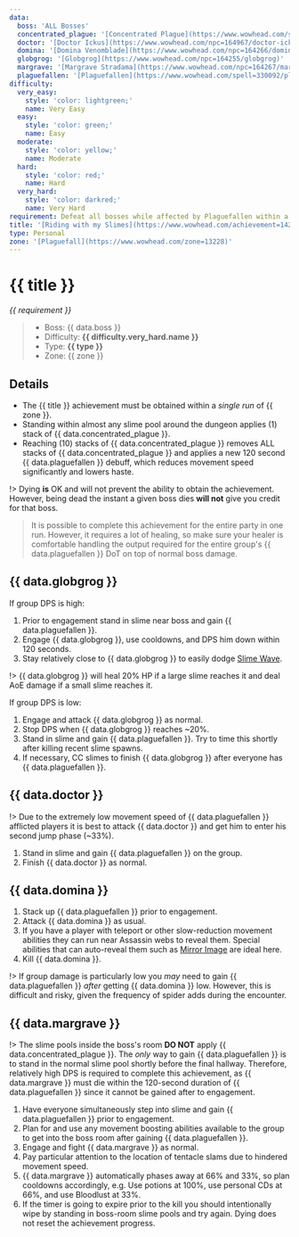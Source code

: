 ```yaml
---
data:
  boss: 'ALL Bosses'
  concentrated_plague: '[Concentrated Plague](https://www.wowhead.com/spell=330069/concentrated-plague)'
  doctor: '[Doctor Ickus](https://www.wowhead.com/npc=164967/doctor-ickus)'
  domina: '[Domina Venomblade](https://www.wowhead.com/npc=164266/domina-venomblade)'
  globgrog: '[Globgrog](https://www.wowhead.com/npc=164255/globgrog)'
  margrave: '[Margrave Stradama](https://www.wowhead.com/npc=164267/margrave-stradama)'
  plaguefallen: '[Plaguefallen](https://www.wowhead.com/spell=330092/plaguefallen)'
difficulty:
  very_easy:
    style: 'color: lightgreen;'
    name: Very Easy
  easy:
    style: 'color: green;'
    name: Easy
  moderate:
    style: 'color: yellow;'
    name: Moderate
  hard:
    style: 'color: red;'
    name: Hard
  very_hard:
    style: 'color: darkred;'
    name: Very Hard
requirement: Defeat all bosses while affected by Plaguefallen within a single visit in Plaguefall on Mythic difficulty.
title: '[Riding with my Slimes](https://www.wowhead.com/achievement=14292/riding-with-my-slimes)'
type: Personal
zone: '[Plaguefall](https://www.wowhead.com/zone=13228)'
---
```


# {{ title }}

_{{ requirement }}_

> - Boss: {{ data.boss }}
> - Difficulty: **<span style="{{ difficulty.very_hard.style }}">{{ difficulty.very_hard.name }}</span>**
> - Type: **{{ type }}**
> - Zone: {{ zone }}

## Details

- The {{ title }} achievement must be obtained within a _single run_ of {{ zone }}.
- Standing within almost any slime pool around the dungeon applies (1) stack of {{ data.concentrated_plague }}.
- Reaching (10) stacks of {{ data.concentrated_plague }} removes ALL stacks of {{ data.concentrated_plague }} and applies a new 120 second {{ data.plaguefallen }} debuff, which reduces movement speed significantly and lowers haste.

!> Dying **is** OK and will not prevent the ability to obtain the achievement. However, being dead the instant a given boss dies **will not** give you credit for that boss.

> It is possible to complete this achievement for the entire party in one run. However, it requires a lot of healing, so make sure your healer is comfortable handling the output required for the entire group's {{ data.plaguefallen }} DoT on top of normal boss damage.

## {{ data.globgrog }}

If group DPS is high:

1. Prior to engagement stand in slime near boss and gain {{ data.plaguefallen }}.
2. Engage {{ data.globgrog }}, use cooldowns, and DPS him down within 120 seconds.
3. Stay relatively close to {{ data.globgrog }} to easily dodge [Slime Wave](https://www.wowhead.com/spell=324667/slime-wave).

!> {{ data.globgrog }} will heal 20% HP if a large slime reaches it and deal AoE damage if a small slime reaches it.

If group DPS is low:

1. Engage and attack {{ data.globgrog }} as normal.
2. Stop DPS when {{ data.globgrog }} reaches ~20%.
3. Stand in slime and gain {{ data.plaguefallen }}. Try to time this shortly after killing recent slime spawns.
4. If necessary, CC slimes to finish {{ data.globgrog }} after everyone has {{ data.plaguefallen }}.

## {{ data.doctor }}

!> Due to the extremely low movement speed of {{ data.plaguefallen }} afflicted players it is best to attack {{ data.doctor }} and get him to enter his second jump phase (~33%).

1. Stand in slime and gain {{ data.plaguefallen }} on the group.
2. Finish {{ data.doctor }} as normal.

## {{ data.domina }}

1. Stack up {{ data.plaguefallen }} prior to engagement.
2. Attack {{ data.domina }} as usual.
3. If you have a player with teleport or other slow-reduction movement abilities they can run near Assassin webs to reveal them. Special abilities that can auto-reveal them such as [Mirror Image](https://www.wowhead.com/spell=55342/mirror-image) are ideal here.
4. Kill {{ data.domina }}.

!> If group damage is particularly low you _may_ need to gain {{ data.plaguefallen }} _after_ getting {{ data.domina }} low. However, this is difficult and risky, given the frequency of spider adds during the encounter.

## {{ data.margrave }}

!> The slime pools inside the boss's room **DO NOT** apply {{ data.concentrated_plague }}. The _only_ way to gain {{ data.plaguefallen }} is to stand in the normal slime pool shortly before the final hallway. Therefore, relatively high DPS is required to complete this achievement, as {{ data.margrave }} must die within the 120-second duration of {{ data.plaguefallen }} since it cannot be gained after to engagement.

1. Have everyone simultaneously step into slime and gain {{ data.plaguefallen }} prior to engagement.
2. Plan for and use any movement boosting abilities available to the group to get into the boss room after gaining {{ data.plaguefallen }}.
3. Engage and fight {{ data.margrave }} as normal.
4. Pay particular attention to the location of tentacle slams due to hindered movement speed.
5. {{ data.margrave }} automatically phases away at 66% and 33%, so plan cooldowns accordingly, e.g. Use potions at 100%, use personal CDs at 66%, and use Bloodlust at 33%.
6. If the timer is going to expire prior to the kill you should intentionally wipe by standing in boss-room slime pools and try again. Dying does not reset the achievement progress.
